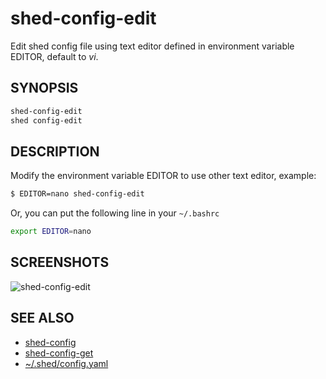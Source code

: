 # shed-config-edit

Edit shed config file using text editor defined in environment variable EDITOR, default to _vi_.

## SYNOPSIS

```bash
shed-config-edit
shed config-edit
```

## DESCRIPTION

Modify the environment variable EDITOR to use other text editor, example:

```bash
$ EDITOR=nano shed-config-edit
```

Or, you can put the following line in your `~/.bashrc`

```bash
export EDITOR=nano
```

## SCREENSHOTS

![shed-config-edit](shed-config-edit.gif "shed-config-edit")

## SEE ALSO

- [shed-config](shed-config.md)
- [shed-config-get](shed-config-get.md)
- [~/.shed/config.yaml](file-shed-config.yaml.md)
